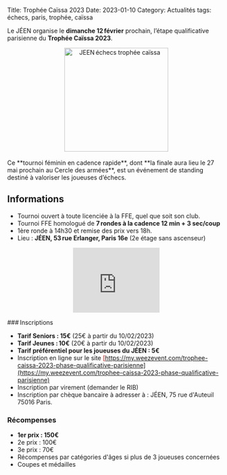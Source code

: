 Title: Trophée Caïssa 2023
Date: 2023-01-10
Category: Actualités
tags: échecs, paris, trophée, caïssa

Le JÉEN organise le **dimanche 12 février** prochain, l’étape qualificative parisienne du **Trophée Caïssa 2023**.  
<div align="center" >
    <img src="{static}/images/TropheeCaissa2023.webp" width="240" alt="JEEN échecs trophée caïssa"/>
</div>

<br />
Ce **tournoi féminin en cadence rapide**, dont **la finale aura lieu le 27 mai prochain au Cercle des armées**, est un événement de standing destiné à valoriser les joueuses d’échecs.

## Informations

- Tournoi ouvert à toute licenciée à la FFE, quel que soit son club.
- Tournoi FFE homologué de **7 rondes à la cadence 12 min + 3 sec/coup** 
- 1ère ronde à 14h30 et remise des prix vers 18h.
- Lieu : **JÉEN, 53 rue Erlanger, Paris 16e** (2e étage sans ascenseur)
<div align="center" >
    <iframe src="https://www.google.com/maps/embed?pb=!1m18!1m12!1m3!1d2625.719036624854!2d2.2602203000000003!3d48.844497700000005!2m3!1f0!2f0!3f0!3m2!1i1024!2i768!4f13.1!3m3!1m2!1s0x47e67abbc45b76d7%3A0x3780c4d6e7dd9c92!2s53%20Rue%20Erlanger%2C%2075016%20Paris!5e0!3m2!1sen!2sfr!4v1673386287456!5m2!1sen!2sfr" width="200" height="150" style="border:0;" allowfullscreen="" loading="lazy" referrerpolicy="no-referrer-when-downgrade"></iframe>
</div>

### Inscriptions

- **Tarif Seniors : 15€** (25€ à partir du 10/02/2023)
- **Tarif Jeunes : 10€** (20€ à partir du 10/02/2023)
- **Tarif préférentiel pour les joueuses du JÉEN : 5€**
- Inscription en ligne sur le site <span style="color: red">[https://my.weezevent.com/trophee-caissa-2023-phase-qualificative-parisienne](https://my.weezevent.com/trophee-caissa-2023-phase-qualificative-parisienne)</span>
- Inscription par virement (demander le RIB)
- Inscription par chèque bancaire à adresser à : JÉEN, 75 rue d'Auteuil 75016 Paris.

### Récompenses

- **1er prix : 150€**
- 2e prix : 100€
- 3e prix : 70€
- Récompenses par catégories d'âges si plus de 3 joueuses concernées
- Coupes et médailles
